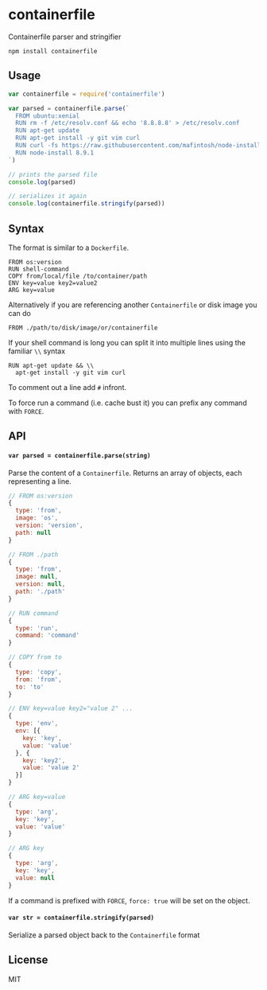 # containerfile

Containerfile parser and stringifier

```
npm install containerfile
```

## Usage

``` js
var containerfile = require('containerfile')

var parsed = containerfile.parse(`
  FROM ubuntu:xenial
  RUN rm -f /etc/resolv.conf && echo '8.8.8.8' > /etc/resolv.conf
  RUN apt-get update
  RUN apt-get install -y git vim curl
  RUN curl -fs https://raw.githubusercontent.com/mafintosh/node-install/master/install | sh
  RUN node-install 8.9.1
`)

// prints the parsed file
console.log(parsed)

// serializes it again
console.log(containerfile.stringify(parsed))
```

## Syntax

The format is similar to a `Dockerfile`.

```
FROM os:version
RUN shell-command
COPY from/local/file /to/container/path
ENV key=value key2=value2
ARG key=value
```

Alternatively if you are referencing another `Containerfile` or disk image you can do

```
FROM ./path/to/disk/image/or/containerfile
```

If your shell command is long you can split it into multiple lines using the familiar `\\` syntax

```
RUN apt-get update && \\
  apt-get install -y git vim curl
```

To comment out a line add `#` infront.

To force run a command (i.e. cache bust it) you can prefix any command with `FORCE`.

## API

#### `var parsed = containerfile.parse(string)`

Parse the content of a `Containerfile`. 
Returns an array of objects, each representing a line.

``` js
// FROM os:version
{
  type: 'from',
  image: 'os',
  version: 'version',
  path: null
}

// FROM ./path
{
  type: 'from',
  image: null,
  version: null,
  path: './path'
}

// RUN command
{
  type: 'run',
  command: 'command'
}

// COPY from to
{
  type: 'copy',
  from: 'from',
  to: 'to'
}

// ENV key=value key2="value 2" ...
{
  type: 'env',
  env: [{
    key: 'key',
    value: 'value'
  }, {
    key: 'key2',
    value: 'value 2'
  }]
}

// ARG key=value
{
  type: 'arg',
  key: 'key',
  value: 'value'
}

// ARG key
{
  type: 'arg',
  key: 'key',
  value: null
}
```

If a command is prefixed with `FORCE`, `force: true` will be set on the object.

#### `var str = containerfile.stringify(parsed)` 

Serialize a parsed object back to the `Containerfile` format

## License

MIT
